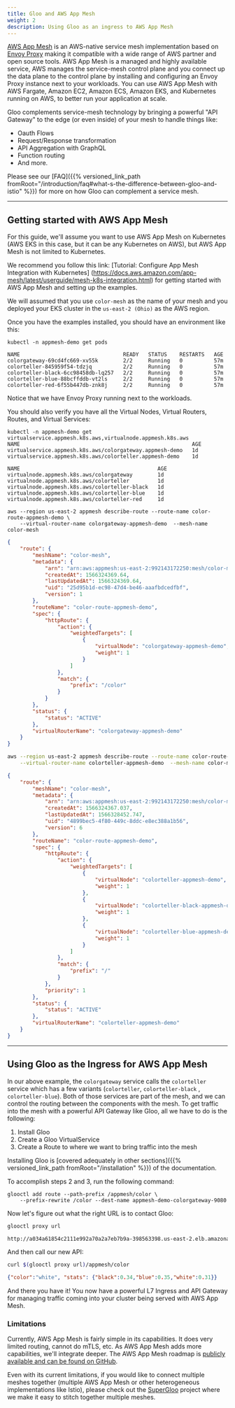 ```yaml
---
title: Gloo and AWS App Mesh
weight: 2
description: Using Gloo as an ingress to AWS App Mesh
---
```


[AWS App Mesh](https://docs.aws.amazon.com/app-mesh/latest/userguide/what-is-app-mesh.html) is an AWS-native service mesh implementation based on [Envoy Proxy](https://www.envoyproxy.io) making it compatible with a wide range of AWS partner and open source tools. 
AWS App Mesh is a managed and highly available service, AWS manages the service-mesh control plane and you connect up the data plane to the control plane by installing and configuring an Envoy Proxy instance next to your workloads. You can use AWS App Mesh with AWS Fargate, Amazon EC2, Amazon ECS, Amazon EKS, and Kubernetes running on AWS, to better run your application at scale.

Gloo complements service-mesh technology by bringing a powerful "API Gateway" to the edge (or even inside) of your mesh to handle things like:

* Oauth Flows
* Request/Response transformation
* API Aggregation with GraphQL
* Function routing
* And more.

Please see our [FAQ]({{% versioned_link_path fromRoot="/introduction/faq#what-s-the-difference-between-gloo-and-istio" %}}) for more on how Gloo can complement a service mesh.

---

## Getting started with AWS App Mesh

For this guide, we'll assume you want to use AWS App Mesh on Kubernetes (AWS EKS in this case, but it can be any Kubernetes on AWS), but AWS App Mesh is not limited to Kubernetes. 

We recommend you follow this link: [Tutorial: Configure App Mesh Integration with Kubernetes] (https://docs.aws.amazon.com/app-mesh/latest/userguide/mesh-k8s-integration.html) for getting started with AWS App Mesh and setting up the examples.

We will assumed that you use `color-mesh` as the name of your mesh and you deployed your EKS cluster in the `us-east-2 (Ohio)` as the AWS region.

Once you have the examples installed, you should have an environment like this:

```noop
kubectl -n appmesh-demo get pods

NAME                                 READY   STATUS    RESTARTS   AGE
colorgateway-69cd4fc669-xv55k        2/2     Running   0          57m
colorteller-845959f54-tdzjq          2/2     Running   0          57m
colorteller-black-6cc98458db-lq257   2/2     Running   0          57m
colorteller-blue-88bcffddb-vt2ls     2/2     Running   0          57m
colorteller-red-6f55b447db-znk8j     2/2     Running   0          57m
```

Notice that we have Envoy Proxy running next to the workloads.  

You should also verify you have all the Virtual Nodes, Virtual Routers, Routes, and Virtual Services:

```noop
kubectl -n appmesh-demo get virtualservice.appmesh.k8s.aws,virtualnode.appmesh.k8s.aws
NAME                                                       AGE
virtualservice.appmesh.k8s.aws/colorgateway.appmesh-demo   1d
virtualservice.appmesh.k8s.aws/colorteller.appmesh-demo    1d

NAME                                            AGE
virtualnode.appmesh.k8s.aws/colorgateway        1d
virtualnode.appmesh.k8s.aws/colorteller         1d
virtualnode.appmesh.k8s.aws/colorteller-black   1d
virtualnode.appmesh.k8s.aws/colorteller-blue    1d
virtualnode.appmesh.k8s.aws/colorteller-red     1d
```

```noop
aws --region us-east-2 appmesh describe-route --route-name color-route-appmesh-demo \
    --virtual-router-name colorgateway-appmesh-demo  --mesh-name color-mesh
```
```json
{
    "route": {
        "meshName": "color-mesh",
        "metadata": {
            "arn": "arn:aws:appmesh:us-east-2:992143172250:mesh/color-mesh/virtualRouter/colorgateway-appmesh-demo/route/color-route-appmesh-demo",
            "createdAt": 1566324369.64,
            "lastUpdatedAt": 1566324369.64,
            "uid": "25d95b1d-ec98-47d4-be46-aaafbdcedfbf",
            "version": 1
        },
        "routeName": "color-route-appmesh-demo",
        "spec": {
            "httpRoute": {
                "action": {
                    "weightedTargets": [
                        {
                            "virtualNode": "colorgateway-appmesh-demo",
                            "weight": 1
                        }
                    ]
                },
                "match": {
                    "prefix": "/color"
                }
            }
        },
        "status": {
            "status": "ACTIVE"
        },
        "virtualRouterName": "colorgateway-appmesh-demo"
    }
}
```

```bash
aws --region us-east-2 appmesh describe-route --route-name color-route-appmesh-demo \
    --virtual-router-name colorteller-appmesh-demo  --mesh-name color-mesh
```
```json
{
    "route": {
        "meshName": "color-mesh",
        "metadata": {
            "arn": "arn:aws:appmesh:us-east-2:992143172250:mesh/color-mesh/virtualRouter/colorteller-appmesh-demo/route/color-route-appmesh-demo",
            "createdAt": 1566324367.037,
            "lastUpdatedAt": 1566328452.747,
            "uid": "4899bec5-4f80-449c-8ddc-e8ec388a1b56",
            "version": 6
        },
        "routeName": "color-route-appmesh-demo",
        "spec": {
            "httpRoute": {
                "action": {
                    "weightedTargets": [
                        {
                            "virtualNode": "colorteller-appmesh-demo",
                            "weight": 1
                        },
                        {
                            "virtualNode": "colorteller-black-appmesh-demo",
                            "weight": 1
                        },
                        {
                            "virtualNode": "colorteller-blue-appmesh-demo",
                            "weight": 1
                        }
                    ]
                },
                "match": {
                    "prefix": "/"
                }
            },
            "priority": 1
        },
        "status": {
            "status": "ACTIVE"
        },
        "virtualRouterName": "colorteller-appmesh-demo"
    }
}
```

---

## Using Gloo as the Ingress for AWS App Mesh

In our above example, the `colorgateway` service calls the `colorteller` service which has a few variants (`colorteller`, `colorteller-black` , `colorteller-blue`). Both of those services are part of the mesh, and we can control the routing between the components with the mesh. To get traffic into the mesh with a powerful API Gateway like Gloo, all we have to do is the following:

1. Install Gloo
2. Create a Gloo VirtualService
3. Create a Route to where we want to bring traffic into the mesh

Installing Gloo is [covered adequately in other sections]({{% versioned_link_path fromRoot="/installation" %}}) of the documentation.

To accomplish steps 2 and 3, run the following command:


```noop
glooctl add route --path-prefix /appmesh/color \
    --prefix-rewrite /color --dest-name appmesh-demo-colorgateway-9080   
```

Now let's figure out what the right URL is to contact Gloo:

```bash
glooctl proxy url

http://a034a61854c2111e992a70a2a7eb7b9a-398563398.us-east-2.elb.amazonaws.com:80
```
And then call our new API:

```bash
curl $(glooctl proxy url)/appmesh/color
```
```json
{"color":"white", "stats": {"black":0.34,"blue":0.35,"white":0.31}}
```

And there you have it! You now have a powerful L7 Ingress and API Gateway for managing traffic coming into your cluster being served with AWS App Mesh. 

### Limitations

Currently, AWS App Mesh is fairly simple in its capabilities. It does very limited routing, cannot do mTLS, etc. As AWS App Mesh adds more capabilities, we'll integrate deeper. The AWS App Mesh roadmap is [publicly available and can be found on GitHub](https://github.com/aws/aws-app-mesh-roadmap/projects/1).

Even with its current limitations, if you would like to connect multiple meshes together (multiple AWS App Mesh or other heterogeneous implementations like Istio), please check out the [SuperGloo](https://supergloo.solo.io) project where we make it easy to stitch together multiple meshes.
